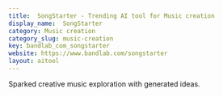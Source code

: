 ```yaml
---
title:  SongStarter - Trending AI tool for Music creation
display_name:  SongStarter
category: Music creation
category_slug: music-creation
key: bandlab_com_songstarter
website: https://www.bandlab.com/songstarter
layout: aitool
---
```


Sparked creative music exploration with generated ideas.
